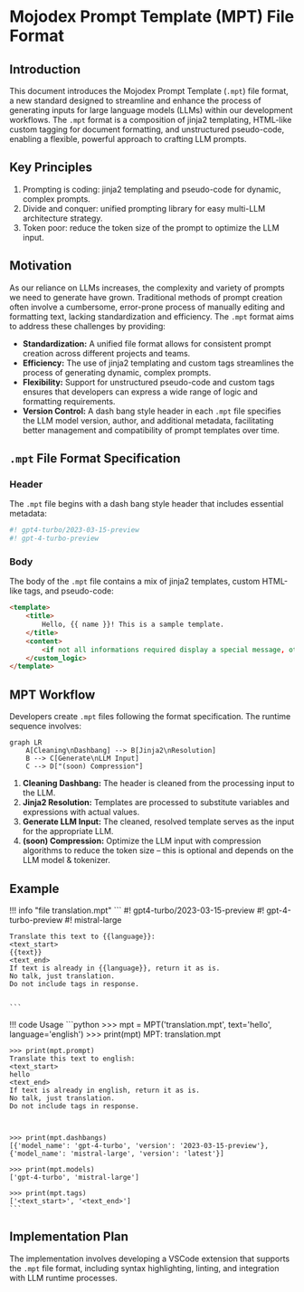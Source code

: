 # Mojodex Prompt Template (MPT) File Format

## Introduction

This document introduces the Mojodex Prompt Template (`.mpt`) file format, a new standard designed to streamline and enhance the process of generating inputs for large language models (LLMs) within our development workflows. The `.mpt` format is a composition of jinja2 templating, HTML-like custom tagging for document formatting, and unstructured pseudo-code, enabling a flexible, powerful approach to crafting LLM prompts.

## Key Principles

1. Prompting is coding: jinja2 templating and pseudo-code for dynamic, complex prompts.
2. Divide and conquer: unified prompting library for easy multi-LLM architecture strategy.
3. Token poor: reduce the token size of the prompt to optimize the LLM input.

## Motivation

As our reliance on LLMs increases, the complexity and variety of prompts we need to generate have grown. Traditional methods of prompt creation often involve a cumbersome, error-prone process of manually editing and formatting text, lacking standardization and efficiency. The `.mpt` format aims to address these challenges by providing:

- **Standardization:** A unified file format allows for consistent prompt creation across different projects and teams.
- **Efficiency:** The use of jinja2 templating and custom tags streamlines the process of generating dynamic, complex prompts.
- **Flexibility:** Support for unstructured pseudo-code and custom tags ensures that developers can express a wide range of logic and formatting requirements.
- **Version Control:** A dash bang style header in each `.mpt` file specifies the LLM model version, author, and additional metadata, facilitating better management and compatibility of prompt templates over time.

## `.mpt` File Format Specification

### Header

The `.mpt` file begins with a dash bang style header that includes essential metadata:

``` bash
#! gpt4-turbo/2023-03-15-preview
#! gpt-4-turbo-preview
```

### Body

The body of the `.mpt` file contains a mix of jinja2 templates, custom HTML-like tags, and pseudo-code:


```html
<template>
    <title>
        Hello, {{ name }}! This is a sample template.   
    </title>    
    <content>
        <if not all informations required display a special message, otherwise do something>
    </custom_logic>
</template>
```

## MPT Workflow

Developers create `.mpt` files following the format specification. The runtime sequence involves:

```mermaid
graph LR
    A[Cleaning\nDashbang] --> B[Jinja2\nResolution]
    B --> C[Generate\nLLM Input]
    C --> D["(soon) Compression"]
```

1. **Cleaning Dashbang:** The header is cleaned from the processing input to the LLM.
2. **Jinja2 Resolution:** Templates are processed to substitute variables and expressions with actual values.
3. **Generate LLM Input:** The cleaned, resolved template serves as the input for the appropriate LLM.
4. **(soon) Compression:** Optimize the LLM input with compression algorithms to reduce the token size – this is optional and depends on the LLM model & tokenizer.

## Example

!!! info "file translation.mpt"
    ```
    #! gpt4-turbo/2023-03-15-preview
#! gpt-4-turbo-preview
    #! mistral-large

    Translate this text to {{language}}:
    <text_start>
    {{text}}
    <text_end>
    If text is already in {{language}}, return it as is.
    No talk, just translation.
    Do not include tags in response.


    ```

!!! code Usage
    ```python
    >>> mpt = MPT('translation.mpt', text='hello', language='english')
    >>> print(mpt)
    MPT: translation.mpt
    
    >>> print(mpt.prompt)
    Translate this text to english:
    <text_start>
    hello
    <text_end>
    If text is already in english, return it as is.
    No talk, just translation.
    Do not include tags in response.
    
    
    
    >>> print(mpt.dashbangs)
    [{'model_name': 'gpt-4-turbo', 'version': '2023-03-15-preview'}, {'model_name': 'mistral-large', 'version': 'latest'}]
    
    >>> print(mpt.models)
    ['gpt-4-turbo', 'mistral-large']
    
    >>> print(mpt.tags) 
    ['<text_start>', '<text_end>']   
    ```

## Implementation Plan

The implementation involves developing a VSCode extension that supports the `.mpt` file format, including syntax highlighting, linting, and integration with LLM runtime processes.
